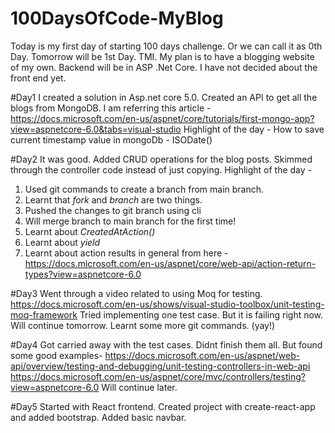# 100DaysOfCode-MyBlog

Today is my first day of starting 100 days challenge. Or we can call it as 0th Day. Tomorrow will be 1st Day. TMI.
My plan is to have a blogging website of my own. Backend will be in ASP .Net Core. I have not decided about the front end yet.

#Day1
I created a solution in Asp.net core 5.0. Created an API to get all the blogs from MongoDB.
I am referring this article - https://docs.microsoft.com/en-us/aspnet/core/tutorials/first-mongo-app?view=aspnetcore-6.0&tabs=visual-studio
Highlight of the day - How to save current timestamp value in mongoDb - ISODate()

#Day2
It was good. Added CRUD operations for the blog posts. Skimmed through the controller code instead of just copying.
Highlight of the day -
1. Used git commands to create a branch from main branch.
2. Learnt that _fork_ and _branch_ are two things.
3. Pushed the changes to git branch using cli
4. Will merge branch to main branch for the first time!
5. Learnt about _CreatedAtAction()_
6. Learnt about _yield_
7. Learnt about action results in general from here - https://docs.microsoft.com/en-us/aspnet/core/web-api/action-return-types?view=aspnetcore-6.0

#Day3
Went through a video related to using Moq for testing.
https://docs.microsoft.com/en-us/shows/visual-studio-toolbox/unit-testing-moq-framework
Tried implementing one test case. But it is failing right now. Will continue tomorrow.
Learnt some more git commands. (yay!)

#Day4
Got carried away with the test cases.
Didnt finish them all. 
But found some good examples-
https://docs.microsoft.com/en-us/aspnet/web-api/overview/testing-and-debugging/unit-testing-controllers-in-web-api
https://docs.microsoft.com/en-us/aspnet/core/mvc/controllers/testing?view=aspnetcore-6.0
Will continue later.

#Day5
Started with React frontend.
Created project with create-react-app and added bootstrap.
Added basic navbar.
